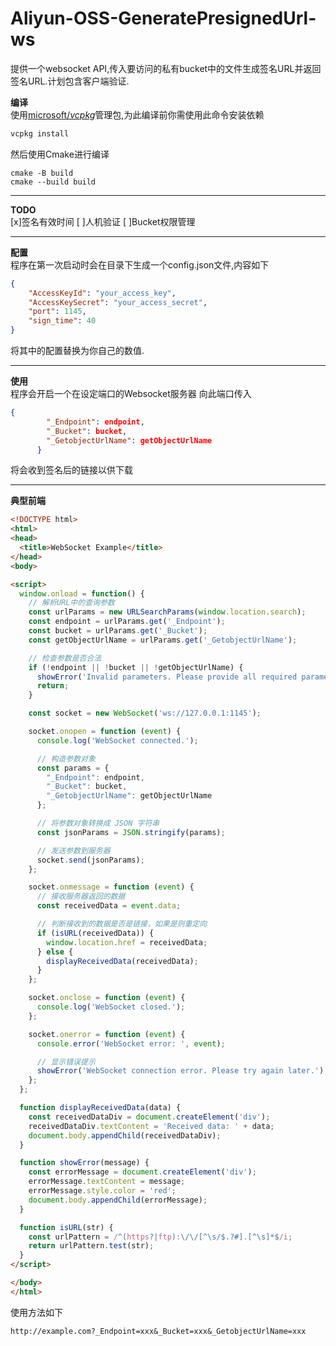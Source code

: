 # Aliyun-OSS-GeneratePresignedUrl-ws

提供一个websocket API,传入要访问的私有bucket中的文件生成签名URL并返回签名URL.计划包含客户端验证.

**编译**  
使用[microsoft/_vcpkg_](https://github.com/microsoft/vcpkg)管理包,为此编译前你需使用此命令安装依赖
```BASH
vcpkg install
```
然后使用Cmake进行编译
```SHELL
cmake -B build
cmake --build build
```
***
**TODO**  
[x]签名有效时间
[ ]人机验证
[ ]Bucket权限管理
***
**配置**  
程序在第一次启动时会在目录下生成一个config.json文件,内容如下
```json
{
    "AccessKeyId": "your_access_key",
    "AccessKeySecret": "your_access_secret",
    "port": 1145,
    "sign_time": 40
}
```
将其中的配置替换为你自己的数值.
***
**使用**  
程序会开启一个在设定端口的Websocket服务器
向此端口传入
```JSON
{
        "_Endpoint": endpoint,
        "_Bucket": bucket,
        "_GetobjectUrlName": getObjectUrlName
      }
```
将会收到签名后的链接以供下载
***
**典型前端**  
```HTML
<!DOCTYPE html>
<html>
<head>
  <title>WebSocket Example</title>
</head>
<body>

<script>
  window.onload = function() {
    // 解析URL中的查询参数
    const urlParams = new URLSearchParams(window.location.search);
    const endpoint = urlParams.get('_Endpoint');
    const bucket = urlParams.get('_Bucket');
    const getObjectUrlName = urlParams.get('_GetobjectUrlName');

    // 检查参数是否合法
    if (!endpoint || !bucket || !getObjectUrlName) {
      showError('Invalid parameters. Please provide all required parameters.');
      return;
    }

    const socket = new WebSocket('ws://127.0.0.1:1145');

    socket.onopen = function (event) {
      console.log('WebSocket connected.');

      // 构造参数对象
      const params = {
        "_Endpoint": endpoint,
        "_Bucket": bucket,
        "_GetobjectUrlName": getObjectUrlName
      };

      // 将参数对象转换成 JSON 字符串
      const jsonParams = JSON.stringify(params);

      // 发送参数到服务器
      socket.send(jsonParams);
    };

    socket.onmessage = function (event) {
      // 接收服务器返回的数据
      const receivedData = event.data;

      // 判断接收到的数据是否是链接，如果是则重定向
      if (isURL(receivedData)) {
        window.location.href = receivedData;
      } else {
        displayReceivedData(receivedData);
      }
    };

    socket.onclose = function (event) {
      console.log('WebSocket closed.');
    };

    socket.onerror = function (event) {
      console.error('WebSocket error: ', event);

      // 显示错误提示
      showError('WebSocket connection error. Please try again later.');
    };
  };

  function displayReceivedData(data) {
    const receivedDataDiv = document.createElement('div');
    receivedDataDiv.textContent = 'Received data: ' + data;
    document.body.appendChild(receivedDataDiv);
  }

  function showError(message) {
    const errorMessage = document.createElement('div');
    errorMessage.textContent = message;
    errorMessage.style.color = 'red';
    document.body.appendChild(errorMessage);
  }

  function isURL(str) {
    const urlPattern = /^(https?|ftp):\/\/[^\s/$.?#].[^\s]*$/i;
    return urlPattern.test(str);
  }
</script>

</body>
</html>

```
使用方法如下
```URL
http://example.com?_Endpoint=xxx&_Bucket=xxx&_GetobjectUrlName=xxx
```